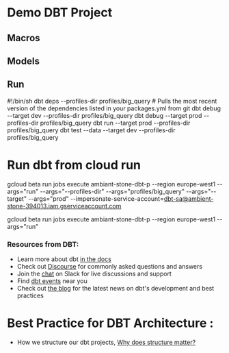 # Demo DBT Project

## Macros

## Models

## Run

#!/bin/sh
dbt deps --profiles-dir profiles/big_query  # Pulls the most recent version of the dependencies listed in your packages.yml from git
dbt debug --target dev --profiles-dir profiles/big_query
dbt debug --target prod --profiles-dir profiles/big_query
dbt run --target prod --profiles-dir profiles/big_query
dbt test --data --target dev --profiles-dir profiles/big_query

# Run dbt from cloud run
gcloud beta run jobs execute ambiant-stone-dbt-p --region europe-west1 --args="run" --args="--profiles-dir" --args="profiles/big_query" --args="--target" --args="prod" --impersonate-service-account=dbt-sa@ambient-stone-394013.iam.gserviceaccount.com

gcloud beta run jobs execute ambiant-stone-dbt-p --region europe-west1 --args="run"


### Resources from DBT:
- Learn more about dbt [in the docs](https://docs.getdbt.com/docs/introduction)
- Check out [Discourse](https://discourse.getdbt.com/) for commonly asked questions and answers
- Join the [chat](https://community.getdbt.com/) on Slack for live discussions and support
- Find [dbt events](https://events.getdbt.com) near you
- Check out [the blog](https://blog.getdbt.com/) for the latest news on dbt's development and best practices

# Best Practice for DBT Architecture : 
- How we structure our dbt projects, [Why does structure matter?](https://docs.getdbt.com/guides/best-practices/how-we-structure/1-guide-overview)